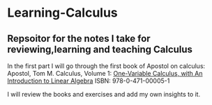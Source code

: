 # Learning-Calculus
## Repsoitor for the notes I take for reviewing,learning and teaching Calculus
In the first part I will go through the first book of Apostol on calculus:
Apostol, Tom M. Calculus, Volume 1: [One-Variable Calculus, with An Introduction to Linear Algebra](https://www.wiley.com/en-us/Calculus%2C+Volume+1%2C+2nd+Edition-p-9780471000051) ISBN: 978-0-471-00005-1

I will review the books and exercises and add my own insights to it.
